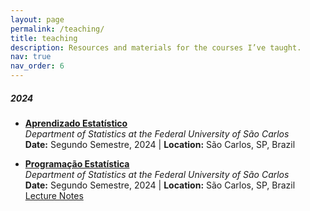 ```yaml
---
layout: page
permalink: /teaching/
title: teaching
description: Resources and materials for the courses I’ve taught.
nav: true
nav_order: 6
---
```


##### 2024

- **[Aprendizado Estatístico](/teaching/2024-2-aprendizado_estatistico)**  
  _Department of Statistics at the Federal University of São Carlos_  
  **Date:** Segundo Semestre, 2024 | **Location:** São Carlos, SP, Brazil

- **[Programação Estatística](/teaching/2024-2-programacao_estatistica)**  
  _Department of Statistics at the Federal University of São Carlos_  
  **Date:** Segundo Semestre, 2024 | **Location:** São Carlos, SP, Brazil
  [Lecture Notes](https://thiagorr162.github.io/prog-estat)
